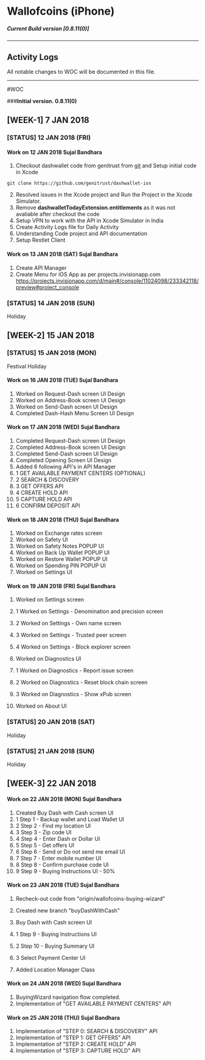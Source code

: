 # Wallofcoins (iPhone)
##### Current Build version [0.8.11(0)]

----
## Activity Logs


All notable changes to WOC will be documented in this file.

----------
#WOC

###**Initial version. 0.8.11(0)**

## [WEEK-1] 7 JAN 2018
### [STATUS] 12 JAN 2018 (FRI)

#### Work on 12 JAN 2018 Sujal Bandhara

1. Checkout dashwallet code from genitrust from
[git](https://github.com/genitrust/dashwallet-ios) and Setup initial code in Xcode
```
git clone https://github.com/genitrust/dashwallet-ios
```
2. Resolved issues in the Xcode project and Run the Project in the Xcode Simulator.
3. Remove **dashwalletTodayExtension.entitlements** as it was not avaliable after checkout the code
4. Setup VPN to work with the API in Xcode Simulator in India
5. Create Activity Logs file for Daily Activity
6. Understanding Code project and API documentation
7. Setup Restlet Client

#### Work on 13 JAN 2018 (SAT) Sujal Bandhara

1. Create API Manager
2. Create Menu for iOS App as per projects.invisionapp.com
https://projects.invisionapp.com/d/main#/console/11024098/233342118/preview#project_console

### [STATUS] 14 JAN 2018 (SUN)

Holiday

## [WEEK-2] 15 JAN 2018
### [STATUS] 15 JAN 2018 (MON)

Festival Holiday

#### Work on 16 JAN 2018 (TUE) Sujal Bandhara

1. Worked on Request-Dash screen UI Design
2. Worked on Address-Book screen UI Design
3. Worked on Send-Dash screen UI Design
4. Completed Dash-Hash Menu Screen UI Design

#### Work on 17 JAN 2018 (WED) Sujal Bandhara

1. Completed  Request-Dash screen UI Design
2. Completed  Address-Book screen UI Design
3. Completed  Send-Dash screen UI Design
4. Completed  Opening Screen UI Design
5. Added  6 following API's in API Manager
5. 1 GET AVAILABLE PAYMENT CENTERS (OPTIONAL)
5. 2 SEARCH & DISCOVERY
5. 3 GET OFFERS API
5. 4 CREATE HOLD API
5. 5 CAPTURE HOLD API
5. 6 CONFIRM DEPOSIT API
        
#### Work on 18 JAN 2018 (THU) Sujal Bandhara
        
1. Worked on Exchange rates screen
2. Worked on Safety UI
3. Worked on Safety Notes POPUP UI
4. Worked on Back Up Wallet POPUP UI
5. Worked on Restore Wallet POPUP UI
6. Worked on Spending PIN POPUP UI
7. Worked on Settings UI

#### Work on 19 JAN 2018 (FRI) Sujal Bandhara

1. Worked on Settings screen
1. 1 Worked on Settings - Denomination and precision screen
1. 2 Worked on Settings - Own name screen
1. 3 Worked on Settings - Trusted peer screen
1. 4 Worked on Settings - Block explorer screen

2. Worked on Diagnostics UI
2. 1 Worked on Diagnostics - Report issue screen
2. 2 Worked on Diagnostics - Reset block chain screen
2. 3 Worked on Diagnostics - Show xPub screen

3. Worked on About UI

### [STATUS] 20 JAN 2018 (SAT)

Holiday

### [STATUS] 21 JAN 2018 (SUN)

Holiday

## [WEEK-3] 22 JAN 2018
#### Work on 22 JAN 2018 (MON) Sujal Bandhara

1. Created Buy Dash with Cash screen UI
1. 1 Step 1 - Backup wallet and Load Wallet UI
1. 2 Step 2 - Find my location UI
1. 3  Step 3 - Zip code UI
1. 4 Step 4 - Enter Dash or Dollar UI
1. 5 Step 5 - Get offers UI
1. 6 Step 6 - Send or Do not send me email UI
1. 7 Step 7 - Enter mobile number UI
1. 8 Step 8 - Confirm purchase code UI
1. 9 Step 9 - Buying Instructions UI - 50%


#### Work on 23 JAN 2018 (TUE) Sujal Bandhara

1. Recheck-out code from "origin/wallofcoins-buying-wizard"

2. Created new branch "buyDashWithCash"

3. Buy Dash with Cash screen UI
3. 1 Step 9 - Buying Instructions UI
3. 2 Step 10 - Buying Summary UI
3. 3 Select Payment Center UI
    
4. Added Location Manager Class

#### Work on 24 JAN 2018 (WED) Sujal Bandhara

1. BuyingWizard navigation flow completed.
2. Implementation of "GET AVAILABLE PAYMENT CENTERS" API

#### Work on 25 JAN 2018 (THU) Sujal Bandhara

1. Implementation of "STEP 0: SEARCH & DISCOVERY" API
2. Implementation of "STEP 1: GET OFFERS" API
3. Implementation of "STEP 2: CREATE HOLD" API
4. Implementation of "STEP 3: CAPTURE HOLD" API 
